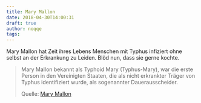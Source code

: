 ```yaml
---
title: Mary Mallon
date: 2018-04-30T14:00:31
draft: true
author: noqqe
tags:
---
```


Mary Mallon hat Zeit ihres Lebens Menschen mit Typhus infiziert ohne selbst an
der Erkrankung zu Leiden. Blöd nun, dass sie gerne kochte.

> Mary Mallon bekannt als Typhoid Mary (Typhus-Mary), war die erste Person in
> den Vereinigten Staaten, die als nicht erkrankter Träger von Typhus
> identifiziert wurde, als sogenannter Dauerausscheider.
>
> Quelle: [Mary Mallon](https://de.wikipedia.org/wiki/Mary_Mallon)
